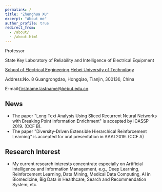```yaml
---
permalink: /
title: "Zhenghua XU"
excerpt: "About me"
author_profile: true
redirect_from: 
  - /about/
  - /about.html
---
```


Professor

State Key Laboratory of Reliability and Intelligence of Electrical Equipment

[School of Electrical Engineering](http://ee.hebut.edu.cn/),[Hebei University of Technology](http://www.hebut.edu.cn/)

Address:No. 8 Guangrongdao, Hongqiao, Tianjin, 300130, China

E-mail:firstname.lastname@hebut.edu.cn


**News**
-----
- The paper "Long Text Analysis Using Sliced Recurrent Neural Networks with Breaking Point Information Enrichment" is accepted by ICASSP 2019. (CCF B).
- The paper "Diversity-Driven Extensible Hierarchical Reinforcement Learning" is accepted for oral presentation in AAAI 2019. (CCF A)


**Research Interest**
-----
- My current research interests concentrate especially on Artificial Intelligence and Information Management, e.g., Deep Learning, Reinforcement Learning, Data Mining, Medical Data Computing, AI in Biomedicine, Big Data in Healthcare, Search and Recommendation System, etc.
